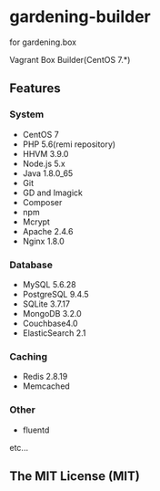 # gardening-builder

for gardening.box

Vagrant Box Builder(CentOS 7.*)

## Features
### System
 - CentOS 7
 - PHP 5.6(remi repository)
 - HHVM 3.9.0
 - Node.js 5.x
 - Java 1.8.0_65
 - Git
 - GD and Imagick
 - Composer
 - npm
 - Mcrypt
 - Apache 2.4.6
 - Nginx 1.8.0

### Database
 - MySQL 5.6.28
 - PostgreSQL 9.4.5
 - SQLite 3.7.17
 - MongoDB 3.2.0
 - Couchbase4.0
 - ElasticSearch 2.1

### Caching
 - Redis 2.8.19
 - Memcached

### Other
 - fluentd

 etc...

## The MIT License (MIT)

